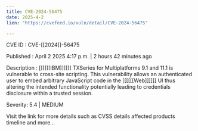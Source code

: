 ```yaml
---
title: CVE-2024-56475
date: 2025-4-2
lien: "https://cvefeed.io/vuln/detail/CVE-2024-56475"

---
```


CVE ID : CVE-[[2024]]-56475

Published :  April 2
2025
4:17 p.m. | 2 hours
42 minutes ago

Description : [[[[[[IBM]]]]]] TXSeries for Multiplatforms 9.1 and 11.1 is vulnerable to cross-site scripting. This vulnerability allows an authenticated user to embed arbitrary JavaScript code in the [[[[[[Web]]]]]] UI thus altering the intended functionality potentially leading to credentials disclosure within a trusted session.

Severity: 5.4 | MEDIUM

Visit the link for more details
such as CVSS details
affected products
timeline
and more...
